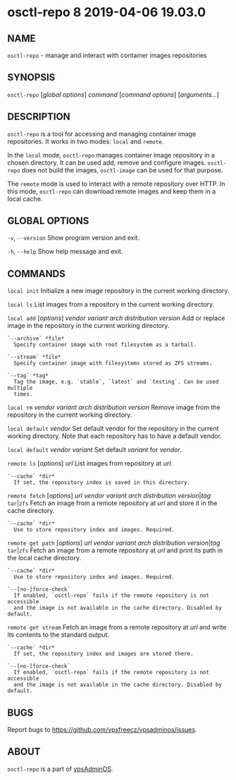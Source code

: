# osctl-repo 8                    2019-04-06                             19.03.0

## NAME
`osctl-repo` - manage and interact with container images repositories

## SYNOPSIS
`osctl-repo` [*global options*] *command* [*command options*] [*arguments...*]

## DESCRIPTION
`osctl-repo` is a tool for accessing and managing container image repositories.
It works in two modes: `local` and `remote`.

In the `local` mode, `osctl-repo` manages container image repository in a chosen
directory. It can be used add, remove and configure images. `osctl-repo` does
not build the images, `osctl-image` can be used for that purpose.

The `remote` mode is used to interact with a remote repository over HTTP. In
this mode, `osctl-repo` can download remote images and keep them in a local
cache.

## GLOBAL OPTIONS
`-v`, `--version`
  Show program version and exit.

`-h`, `--help`
  Show help message and exit.

## COMMANDS
`local init`
  Initialize a new image repository in the current working directory.

`local ls`
  List images from a repository in the current working directory.

`local add` [*options*] *vendor* *variant* *arch* *distribution* *version*
  Add or replace image in the repository in the current working directory.

    `--archive` *file*
      Specify container image with root filesystem as a tarball.

    `--stream` *file*
      Specify container image with filesystems stored as ZFS streams.

    `--tag` *tag*
      Tag the image, e.g. `stable`, `latest` and `testing`. Can be used multiple
      times.

`local rm` *vendor* *variant* *arch* *distribution* *version*
  Remove image from the repository in the current working directory.

`local default` *vendor*
  Set default vendor for the repository in the current working directory. Note
  that each repository has to have a default vendor.

`local default` *vendor* *variant*
  Set default *variant* for *vendor*.

`remote ls` [*options*] *url*
  List images from repository at *url*.

    `--cache` *dir*
      If set, the repository index is saved in this directory.

`remote fetch` [*options*] *url* *vendor* *variant* *arch* *distribution* *version*|*tag* `tar`|`zfs`
  Fetch an image from a remote repository at *url* and store it in the cache
  directory.

    `--cache` *dir*
      Use to store repository index and images. Required.

`remote get path` [*options*] *url* *vendor* *variant* *arch* *distribution* *version*|*tag* `tar`|`zfs`
  Fetch an image from a remote repository at *url* and print its path in the
  local cache directory.

    `--cache` *dir*
      Use to store repository index and images. Required.

    `--[no-]force-check`
      If enabled, `osctl-repo` fails if the remote repository is not accessible
      and the image is not available in the cache directory. Disabled by default.

`remote get stream`
  Fetch an image from a remote repository at *url* and write its contents
  to the standard output.

    `--cache` *dir*
      If set, the repository index and images are stored there.

    `--[no-]force-check`
      If enabled, `osctl-repo` fails if the remote repository is not accessible
      and the image is not available in the cache directory. Disabled by default.

## BUGS
Report bugs to https://github.com/vpsfreecz/vpsadminos/issues.

## ABOUT
`osctl-repo` is a part of [vpsAdminOS](https://github.com/vpsfreecz/vpsadminos).

